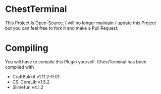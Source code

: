# ChestTerminal
This Project is Open-Source.
I will no longer maintain / update this Project but you can feel free to fork it and make a Pull Request.

# Compiling
You will have to compile this Plugin yourself.
ChestTerminal has been compiled with
* CraftBukkit v1.11.2-R.01
* CS-CoreLib v1.5.2
* Slimefun v4.1.2
